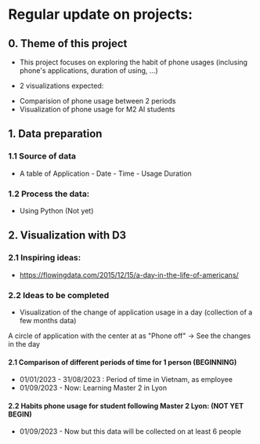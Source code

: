 # Regular update on projects:

## 0. Theme of this project

- This project focuses on exploring the habit of phone usages (inclusing phone's applications, duration of using, ...)

- 2 visualizations expected:
+ Comparision of phone usage between 2 periods
+ Visualization of phone usage for M2 AI students


## 1. Data preparation

### 1.1 Source of data
- A table of Application - Date - Time - Usage Duration

### 1.2 Process the data:
- Using Python (Not yet)


## 2. Visualization with D3


### 2.1  Inspiring ideas:

- https://flowingdata.com/2015/12/15/a-day-in-the-life-of-americans/

### 2.2 Ideas to be completed

- Visualization of the change of application usage in a day (collection of a few months data)

A circle of application with the center at as "Phone off" -> See the changes in the day

#### 2.1 Comparison of different periods of time for 1 person (BEGINNING)

- 01/01/2023 - 31/08/2023 : Period of time in Vietnam, as employee
- 01/09/2023 - Now: Learning Master 2 in Lyon


#### 2.2 Habits phone usage for student following Master 2 Lyon: (NOT YET BEGIN)

- 01/09/2023 - Now but this data will be collected on at least 6 people 






